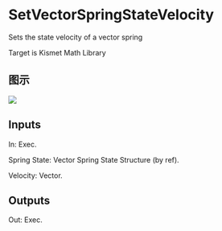 # SetVectorSpringStateVelocity

Sets the state velocity of a vector spring

Target is Kismet Math Library

## 图示

![]($-20221218-19512960.png)

## Inputs

In: Exec.

Spring State: Vector Spring State Structure (by ref).

Velocity: Vector.  

## Outputs

Out: Exec.

